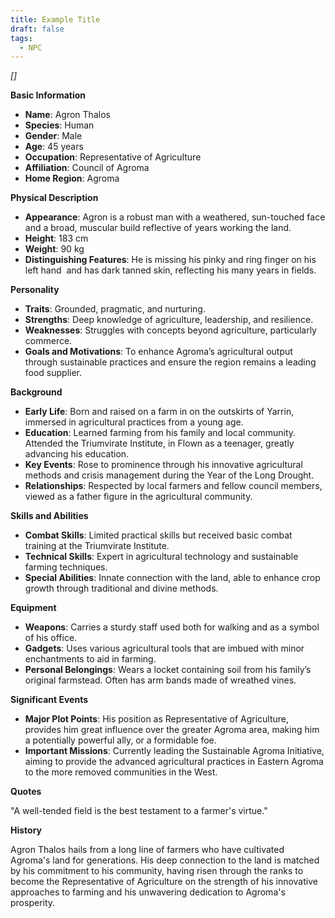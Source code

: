 ```yaml
---
title: Example Title
draft: false
tags:
  - NPC
---
```

*[]*

**Basic Information**

- **Name**: Agron Thalos
- **Species**: Human
- **Gender**: Male
- **Age**: 45 years
- **Occupation**: Representative of Agriculture
- **Affiliation**: Council of Agroma
- **Home Region**: Agroma

**Physical Description**

- **Appearance**: Agron is a robust man with a weathered, sun-touched face and a broad, muscular build reflective of years working the land.
- **Height**: 183 cm
- **Weight**: 90 kg
- **Distinguishing Features**: He is missing his pinky and ring finger on his left hand  and has dark tanned skin, reflecting his many years in fields.

**Personality**

- **Traits**: Grounded, pragmatic, and nurturing.
- **Strengths**: Deep knowledge of agriculture, leadership, and resilience.
- **Weaknesses**: Struggles with concepts beyond agriculture, particularly commerce.
- **Goals and Motivations**: To enhance Agroma’s agricultural output through sustainable practices and ensure the region remains a leading food supplier.

**Background**

- **Early Life**: Born and raised on a farm in on the outskirts of Yarrin, immersed in agricultural practices from a young age.
- **Education**: Learned farming from his family and local community. Attended the Triumvirate Institute, in Flown as a teenager, greatly advancing his education.
- **Key Events**: Rose to prominence through his innovative agricultural methods and crisis management during the Year of the Long Drought.
- **Relationships**: Respected by local farmers and fellow council members, viewed as a father figure in the agricultural community.

**Skills and Abilities**

- **Combat Skills**: Limited practical skills but received basic combat training at the Triumvirate Institute.
- **Technical Skills**: Expert in agricultural technology and sustainable farming techniques.
- **Special Abilities**: Innate connection with the land, able to enhance crop growth through traditional and divine methods.

**Equipment**

- **Weapons**: Carries a sturdy staff used both for walking and as a symbol of his office.
- **Gadgets**: Uses various agricultural tools that are imbued with minor enchantments to aid in farming.
- **Personal Belongings**: Wears a locket containing soil from his family’s original farmstead. Often has arm bands made of wreathed vines.

**Significant Events**

- **Major Plot Points**: His position as Representative of Agriculture, provides him great influence over the greater Agroma area, making him a potentially powerful ally, or a formidable foe.
- **Important Missions**: Currently leading the Sustainable Agroma Initiative, aiming to provide the advanced agricultural practices in Eastern Agroma to the more removed communities in the West.

**Quotes**

"A well-tended field is the best testament to a farmer's virtue."

**History**

Agron Thalos hails from a long line of farmers who have cultivated Agroma's land for generations. His deep connection to the land is matched by his commitment to his community, having risen through the ranks to become the Representative of Agriculture on the strength of his innovative approaches to farming and his unwavering dedication to Agroma's prosperity.